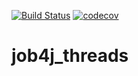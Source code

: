 [![Build Status](https://travis-ci.org/SergejBusch/job4j_threads.svg?branch=master)](https://travis-ci.org/SergejBusch/job4j_threads)
[![codecov](https://codecov.io/gh/SergejBusch/job4j_threads/branch/master/graph/badge.svg?token=IRUOI2UFAM)](https://codecov.io/gh/SergejBusch/job4j_threads)

# job4j_threads